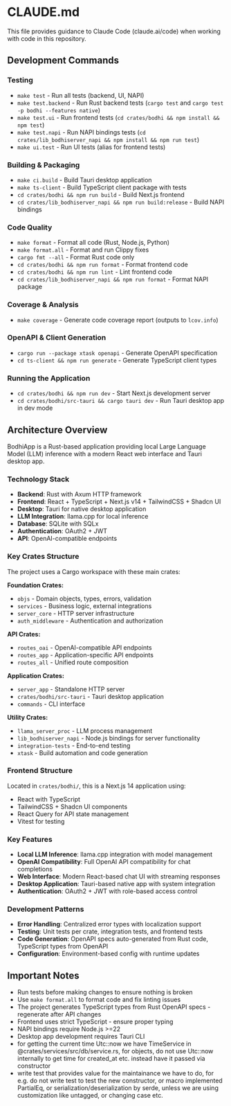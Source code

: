 # CLAUDE.md

This file provides guidance to Claude Code (claude.ai/code) when working with code in this repository.

## Development Commands

### Testing
- `make test` - Run all tests (backend, UI, NAPI)
- `make test.backend` - Run Rust backend tests (`cargo test` and `cargo test -p bodhi --features native`)
- `make test.ui` - Run frontend tests (`cd crates/bodhi && npm install && npm test`)
- `make test.napi` - Run NAPI bindings tests (`cd crates/lib_bodhiserver_napi && npm install && npm run test`)
- `make ui.test` - Run UI tests (alias for frontend tests)

### Building & Packaging
- `make ci.build` - Build Tauri desktop application
- `make ts-client` - Build TypeScript client package with tests
- `cd crates/bodhi && npm run build` - Build Next.js frontend
- `cd crates/lib_bodhiserver_napi && npm run build:release` - Build NAPI bindings

### Code Quality
- `make format` - Format all code (Rust, Node.js, Python)
- `make format.all` - Format and run Clippy fixes
- `cargo fmt --all` - Format Rust code only
- `cd crates/bodhi && npm run format` - Format frontend code
- `cd crates/bodhi && npm run lint` - Lint frontend code
- `cd crates/lib_bodhiserver_napi && npm run format` - Format NAPI package

### Coverage & Analysis
- `make coverage` - Generate code coverage report (outputs to `lcov.info`)

### OpenAPI & Client Generation
- `cargo run --package xtask openapi` - Generate OpenAPI specification
- `cd ts-client && npm run generate` - Generate TypeScript client types

### Running the Application
- `cd crates/bodhi && npm run dev` - Start Next.js development server
- `cd crates/bodhi/src-tauri && cargo tauri dev` - Run Tauri desktop app in dev mode

## Architecture Overview

BodhiApp is a Rust-based application providing local Large Language Model (LLM) inference with a modern React web interface and Tauri desktop app.

### Technology Stack
- **Backend**: Rust with Axum HTTP framework
- **Frontend**: React + TypeScript + Next.js v14 + TailwindCSS + Shadcn UI  
- **Desktop**: Tauri for native desktop application
- **LLM Integration**: llama.cpp for local inference
- **Database**: SQLite with SQLx
- **Authentication**: OAuth2 + JWT
- **API**: OpenAI-compatible endpoints

### Key Crates Structure
The project uses a Cargo workspace with these main crates:

**Foundation Crates:**
- `objs` - Domain objects, types, errors, validation
- `services` - Business logic, external integrations
- `server_core` - HTTP server infrastructure
- `auth_middleware` - Authentication and authorization

**API Crates:**
- `routes_oai` - OpenAI-compatible API endpoints  
- `routes_app` - Application-specific API endpoints
- `routes_all` - Unified route composition

**Application Crates:**
- `server_app` - Standalone HTTP server
- `crates/bodhi/src-tauri` - Tauri desktop application
- `commands` - CLI interface

**Utility Crates:**
- `llama_server_proc` - LLM process management
- `lib_bodhiserver_napi` - Node.js bindings for server functionality
- `integration-tests` - End-to-end testing
- `xtask` - Build automation and code generation

### Frontend Structure
Located in `crates/bodhi/`, this is a Next.js 14 application using:
- React with TypeScript
- TailwindCSS + Shadcn UI components
- React Query for API state management
- Vitest for testing

### Key Features
- **Local LLM Inference**: llama.cpp integration with model management
- **OpenAI Compatibility**: Full OpenAI API compatibility for chat completions
- **Web Interface**: Modern React-based chat UI with streaming responses
- **Desktop Application**: Tauri-based native app with system integration
- **Authentication**: OAuth2 + JWT with role-based access control

### Development Patterns
- **Error Handling**: Centralized error types with localization support
- **Testing**: Unit tests per crate, integration tests, and frontend tests
- **Code Generation**: OpenAPI specs auto-generated from Rust code, TypeScript types from OpenAPI
- **Configuration**: Environment-based config with runtime updates

## Important Notes

- Run tests before making changes to ensure nothing is broken
- Use `make format.all` to format code and fix linting issues
- The project generates TypeScript types from Rust OpenAPI specs - regenerate after API changes
- Frontend uses strict TypeScript - ensure proper typing
- NAPI bindings require Node.js >=22
- Desktop app development requires Tauri CLI
- for getting the current time Utc::now we have TimeService in @crates/services/src/db/service.rs, for objects, do not use Utc::now internally to get time for created_at etc. instead have it passed via constructor
- write test that provides value for the maintainance we have to do, for e.g. do not write test to test the new constructor, or macro implemented PartialEq, or serialization/deserialization by serde, unless we are using customization like untagged, or changing case etc.